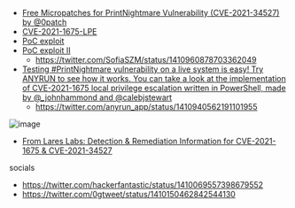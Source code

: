 * [Free Micropatches for PrintNightmare Vulnerability (CVE-2021-34527) by @0patch](https://blog.0patch.com/2021/07/free-micropatches-for-printnightmare.html)
* [CVE-2021-1675-LPE](https://github.com/hlldz/CVE-2021-1675-LPE)
* [PoC exploit](https://github.com/afwu/PrintNightmare)
* [PoC exploit II](https://github.com/calebstewart/CVE-2021-1675)
  * https://twitter.com/SofiaSZM/status/1410960878703362049
* [Testing #PrintNightmare vulnerability on a live system is easy! Try ANYRUN to see how it works. You can take a look at the implementation of CVE-2021-1675 local privilege escalation written in PowerShell, made by @_johnhammond  and @calebjstewart](https://app.any.run/tasks/83734a89-3f3e-4ab1-9d6b-d43230d2a900/)
  * https://twitter.com/anyrun_app/status/1410940562191101955

![image](https://user-images.githubusercontent.com/9626439/124289917-2259a180-db53-11eb-9660-6d26b1059268.png)

* [From Lares Labs: Detection & Remediation Information for CVE-2021-1675 & CVE-2021-34527](https://github.com/LaresLLC/CVE-2021-1675)


socials
* https://twitter.com/hackerfantastic/status/1410069557398679552
* https://twitter.com/0gtweet/status/1410150462842544130
